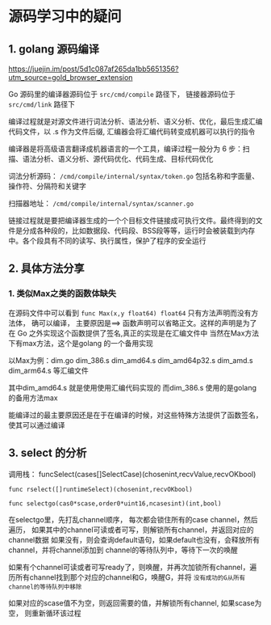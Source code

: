 # 源码学习中的疑问

## 1. golang 源码编译

https://juejin.im/post/5d1c087af265da1bb5651356?utm_source=gold_browser_extension

Go 源码里的编译器源码位于 ``src/cmd/compile`` 路径下， 链接器源码位于 ``src/cmd/link`` 路径下

编译过程就是对源文件进行词法分析、语法分析、语义分析、优化，最后生成汇编代码文件，以 .s 作为文件后缀, 汇编器会将汇编代码转变成机器可以执行的指令

编译器是将高级语言翻译成机器语言的一个工具，编译过程一般分为 6 步：扫描、语法分析、语义分析、源代码优化、代码生成、目标代码优化

词法分析源码： ``/cmd/compile/internal/syntax/token.go``  包括名称和字面量、操作符、分隔符和关键字

扫描器地址： ``/cmd/compile/internal/syntax/scanner.go``


链接过程就是要把编译器生成的一个个目标文件链接成可执行文件。最终得到的文件是分成各种段的，比如数据段、代码段、BSS段等等，运行时会被装载到内存中。各个段具有不同的读写、执行属性，保护了程序的安全运行


## 2. 具体方法分享

###  1. 类似Max之类的函数体缺失

在源码文件中可以看到 ``func Max(x,y float64) float64`` 只有方法声明而没有方法体， 确可以编译，
主要原因是==> 函数声明可以省略正文。这样的声明是为了在 Go 之外实现这个函数提供了签名,真正的实现是在汇编文件中
当然在Max方法下有max方法，这个是golang 的一个备用实现

以Max为例：dim.go dim_386.s dim_amd64.s dim_amd64p32.s dim_amd.s dim_arm64.s 等汇编文件

其中dim_amd64.s 就是使用使用汇编代码实现的
而dim_386.s 使用的是golang的备用方法max

能编译过的最主要原因还是在于在编译的时候，对这些特殊方法提供了函数签名，使其可以通过编译

## 3. select 的分析

调用栈：
    funcSelect(cases[]SelectCase)(chosenint,recvValue,recvOKbool)

    func rselect([]runtimeSelect)(chosenint,recvOKbool)

    func selectgo(cas0*scase,order0*uint16,ncasesint)(int,bool)

在selectgo里，先打乱channel顺序， 每次都会锁住所有的case channel，然后遍历，
如果其中的channel可读或者可写，则解锁所有channel，并返回对应的channel数据
如果没有，则会查询default语句，如果default也没有，会释放所有channel，并将channel添加到
channel的等待队列中，等待下一次的唤醒

如果有个channel可读或者可写ready了，则唤醒，并再次加锁所有channel，遍历所有channel找到那个对应的channel和G，唤醒G，并将 ``没有成功的G从所有channel的等待队列中移除``

如果对应的scase值不为空，则返回需要的值，并解锁所有channel, 如果scase为空， 则重新循环该过程



